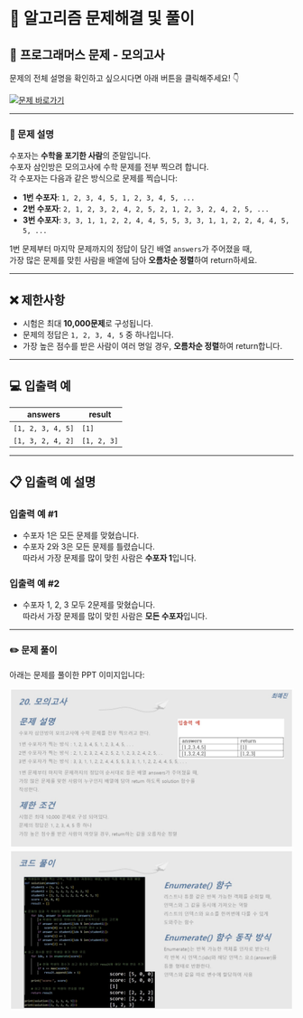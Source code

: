 # 🧩 알고리즘 문제해결 및 풀이

## 📘 프로그래머스 문제 - 모의고사

문제의 전체 설명을 확인하고 싶으시다면 아래 버튼을 클릭해주세요! 👇

[![문제 바로가기](https://img.shields.io/badge/문제%20바로가기-%230088CC?style=for-the-badge&logo=google-chrome&logoColor=white)](https://school.programmers.co.kr/learn/courses/30/lessons/42840)

---

### 📌 문제 설명

수포자는 **수학을 포기한 사람**의 준말입니다.  
수포자 삼인방은 모의고사에 수학 문제를 전부 찍으려 합니다.  
각 수포자는 다음과 같은 방식으로 문제를 찍습니다:

- **1번 수포자**: `1, 2, 3, 4, 5, 1, 2, 3, 4, 5, ...`
- **2번 수포자**: `2, 1, 2, 3, 2, 4, 2, 5, 2, 1, 2, 3, 2, 4, 2, 5, ...`
- **3번 수포자**: `3, 3, 1, 1, 2, 2, 4, 4, 5, 5, 3, 3, 1, 1, 2, 2, 4, 4, 5, 5, ...`

1번 문제부터 마지막 문제까지의 정답이 담긴 배열 `answers`가 주어졌을 때,  
가장 많은 문제를 맞힌 사람을 배열에 담아 **오름차순 정렬**하여 return하세요.

---

## ❌ 제한사항

- 시험은 최대 **10,000문제**로 구성됩니다.
- 문제의 정답은 `1, 2, 3, 4, 5` 중 하나입니다.
- 가장 높은 점수를 받은 사람이 여러 명일 경우, **오름차순 정렬**하여 return합니다.

---

## 💻 입출력 예

| answers         | result       |
|------------------|--------------|
| `[1, 2, 3, 4, 5]` | `[1]`        |
| `[1, 3, 2, 4, 2]` | `[1, 2, 3]`  |

---

## 📋 입출력 예 설명

### **입출력 예 #1**

- 수포자 1은 모든 문제를 맞혔습니다.
- 수포자 2와 3은 모든 문제를 틀렸습니다.  
따라서 가장 문제를 많이 맞힌 사람은 **수포자 1**입니다.

### **입출력 예 #2**

- 수포자 1, 2, 3 모두 2문제를 맞혔습니다.  
따라서 가장 문제를 많이 맞힌 사람은 **모든 수포자**입니다.

---

### ✏️ 문제 풀이

아래는 문제를 풀이한 PPT 이미지입니다:  

![문제 풀이](./img/1.jpg)
![문제 풀이](./img/2.jpg)